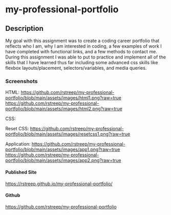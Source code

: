 # my-professional-portfolio

## Description

My goal with this assignment was to create a coding career portfolio that reflects who I am, why I am interested in coding, a few examples of work I have completed with functional links, and a few methods to contact me. During this assignment I was able to put to practice and implement all of the skills that I have learned thus far including some advanced css skills like flexbox layouts/placement, selectors/variables, and media queries.

### Screenshots

HTML:
https://github.com/rstreep/my-professional-portfolio/blob/main/assets/images/html1.png?raw=true
https://github.com/rstreep/my-professional-portfolio/blob/main/assets/images/html2.png?raw=true

CSS:


Reset CSS:
https://github.com/rstreep/my-professional-portfolio/blob/main/assets/images/resetcss1.png?raw=true

Application:
https://github.com/rstreep/my-professional-portfolio/blob/main/assets/images/app1.png?raw=true
https://github.com/rstreep/my-professional-portfolio/blob/main/assets/images/app2.png?raw=true

#### Published Site

https://rstreep.github.io/my-professional-portfolio/

#### Github

https://github.com/rstreep/my-professional-portfolio
